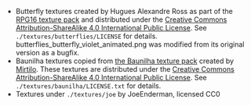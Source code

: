 - Butterfly textures created by Hugues Alexandre Ross as part of the [RPG16 texture pack](https://content.minetest.net/packages/Hugues%20Ross/rpg16/) and distributed under the [Creative Commons Attribution-ShareAlike 4.0 International Public License](https://creativecommons.org/licenses/by-sa/4.0/). See `./textures/butterflies/LICENSE` for details. butterflies_butterfly_violet_animated.png was modified from its original version as a bugfix.
- Baunilha textures copied from [the Baunilha texture pack](https://content.minetest.net/packages/Mirtilo/baunilha/) created by [Mirtilo](https://content.minetest.net/users/Mirtilo/). These textures are distributed under the [Creative Commons Attribution-ShareAlike 4.0 International Public License](https://creativecommons.org/licenses/by-sa/4.0/). See `./textures/baunilha/LICENSE.txt` for details.
- Textures under `./textures/joe` by JoeEnderman, licensed CC0